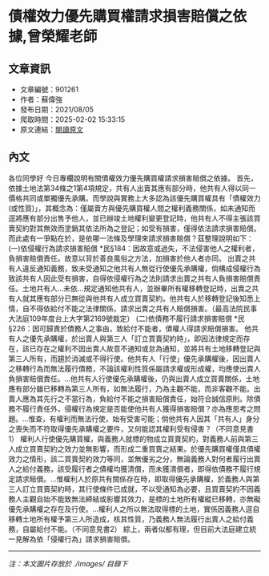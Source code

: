 # 債權效力優先購買權請求損害賠償之依據,曾榮耀老師

## 文章資訊
- 文章編號：901261
- 作者：蘇偉強
- 發布日期：2021/08/05
- 爬取時間：2025-02-02 15:33:15
- 原文連結：[閱讀原文](https://real-estate.get.com.tw/Columns/detail.aspx?no=901261)

## 內文
各位同學好
今日專欄說明有關債權效力優先購買權請求損害賠償之依據。
首先，依據土地法第34條之1第4項規定，共有人出賣其應有部分時，他共有人得以同一價格共同或單獨優先承購。而學說與實務上大多認為該優先購買權具有「債權效力(或性質)」，其概念為：僅屬賣方與優先購買權人間之權利義務關係，如未通知而逕將應有部分出售予他人，並已辦竣土地權利變更登記時，他共有人不得主張該買賣契約對其無效而塗銷其依法所為之登記；如受有損害，僅得依法請求損害賠償。
而此處有一爭點在於，是依哪一法條及學理來請求損害賠償？茲整理說明如下：
(一)依侵權行為請求損害賠償
*民§184：因故意或過失，不法侵害他人之權利者，負損害賠償責任。故意以背於善良風俗之方法，加損害於他人者亦同。
出賣之共有人違反通知義務，致未受通知之他共有人無從行使優先承購權，倘構成侵權行為致該共有人因此受有損害，自得依侵權行為之法則請求出賣之共有人負損害賠償責任。土地共有人…未依…規定通知他共有人，並辦畢所有權移轉登記時，出賣之共有人就其應有部分已無從與他共有人成立買賣契約。他共有人於移轉登記後知悉上情，自不得依給付不能之法律關係，請求出賣之共有人賠償損害。（最高法院民事大法庭109年度台上大字第2169號裁定）
(二)依債務不履行請求損害賠償
*民§226：因可歸責於債務人之事由，致給付不能者，債權人得請求賠償損害。
他共有人之優先承購權，於出賣人與第三人「訂立買賣契約時」，即因法律規定而存在，該已存在之權利不因出賣人故意不通知或怠為通知，並將共有土地移轉登記與第三人所有，而趨於消滅或不得行使。他共有人「行使」優先承購權後，因出賣人之移轉行為而無法履行債務，不論該權利性質係屬請求權或形成權，均應使出賣人負損害賠償責任。…他共有人行使優先承購權後，仍與出賣人成立買賣關係，土地應有部分雖已移轉為第三人所有，如無法履行，乃為主觀不能，而非客觀不能。出賣人應為其先行之不當行為，負給付不能之損害賠償責任，始符合誠信原則。除債務不履行責任外，侵權行為規定是否能使他共有人獲得損害賠償？亦為應思考之問題。…惟查，有權利而無法行使，始有受害可能；倘他共有人因其「共有人」身分之喪失而不符取得優先承購權之要件，又何能認其權利受有侵害？（不同意見書1）
權利人行使優先購買權，與義務人就標的物成立買賣契約，對義務人前與第三人成立買賣契約之效力並無影響，而形成二重買賣之結果。於優先購買權僅具債權效力之情形，該二買賣契約效力等同，並無優劣之分，無論義務人對何者履行出賣人之給付義務，該受履行者之債權均獲清償，而未獲清償者，即得依債務不履行規定請求賠償。…惟權利人於原共有關係存在時，即取得優先承購權，於義務人與第三人訂立買賣契約時，其行使條件已成就，不以受通知為必要，且買賣契約不因義務人主觀自始不能致無法締結或影響其效力，是標的土地所有權縱已移轉，亦無礙優先承購權之存在及行使。…權利人之所以無法取得標的土地，實係因義務人逕自移轉土地所有權予第三人所造成，核其性質，乃義務人無法履行出賣人之給付義務，自屬給付不能。（不同意見書2）
綜上，兩者似都有理，但目前大法庭建立統一見解為依「侵權行為」請求損害賠償。

---
*注：本文圖片存放於 ./images/ 目錄下*
